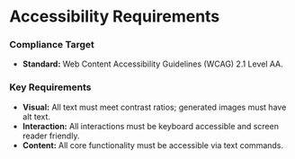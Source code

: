 # Accessibility Requirements

### Compliance Target

  * **Standard:** Web Content Accessibility Guidelines (WCAG) 2.1 Level AA.

### Key Requirements

  * **Visual:** All text must meet contrast ratios; generated images must have alt text.
  * **Interaction:** All interactions must be keyboard accessible and screen reader friendly.
  * **Content:** All core functionality must be accessible via text commands.
